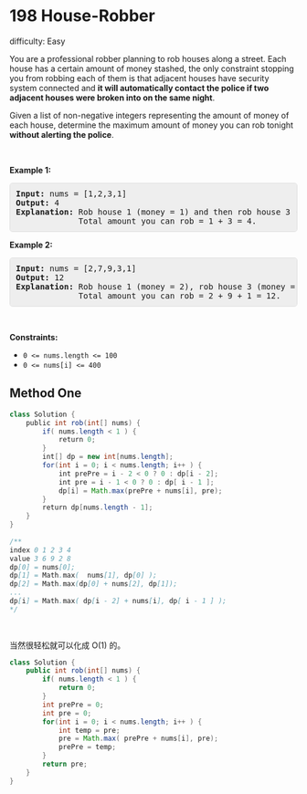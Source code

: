 # 198 House-Robber 
 
difficulty: Easy 
 
<style>
        section pre{
          background-color: #eee;
          border: 1px solid #ddd;
          padding:10px;
          border-radius: 5px;
        }
      </style>
<section>
<div><p>You are a professional robber planning to rob houses along a street. Each house has a certain amount of money stashed, the only constraint stopping you from robbing each of them is that adjacent houses have security system connected and <b>it will automatically contact the police if two adjacent houses were broken into on the same night</b>.</p>
<p>Given a list of non-negative integers representing the amount of money of each house, determine the maximum amount of money you can rob tonight <b>without alerting the police</b>.</p>
<p>&nbsp;</p>
<p><strong>Example 1:</strong></p>
<pre><strong>Input:</strong> nums = [1,2,3,1]
<strong>Output:</strong> 4
<strong>Explanation:</strong> Rob house 1 (money = 1) and then rob house 3 (money = 3).
&nbsp;            Total amount you can rob = 1 + 3 = 4.
</pre>
<p><strong>Example 2:</strong></p>
<pre><strong>Input:</strong> nums = [2,7,9,3,1]
<strong>Output:</strong> 12
<strong>Explanation:</strong> Rob house 1 (money = 2), rob house 3 (money = 9) and rob house 5 (money = 1).
&nbsp;            Total amount you can rob = 2 + 9 + 1 = 12.
</pre>
<p>&nbsp;</p>
<p><strong>Constraints:</strong></p>
<ul>
	<li><code>0 &lt;= nums.length &lt;= 100</code></li>
	<li><code>0 &lt;= nums[i] &lt;= 400</code></li>
</ul>
</div></section>
 
 ## Method One 
 
``` Java
class Solution {
    public int rob(int[] nums) {
        if( nums.length < 1 ) {
            return 0;
        }
        int[] dp = new int[nums.length];
        for(int i = 0; i < nums.length; i++ ) {
            int prePre = i - 2 < 0 ? 0 : dp[i - 2];
            int pre = i - 1 < 0 ? 0 : dp[ i - 1 ];
            dp[i] = Math.max(prePre + nums[i], pre);
        }
        return dp[nums.length - 1];
    }
}
​
/**
index 0 1 2 3 4
value 3 6 9 2 8
dp[0] = nums[0];
dp[1] = Math.max(  nums[1], dp[0] );
dp[2] = Math.max(dp[0] + nums[2], dp[1]);
...
dp[i] = Math.max( dp[i - 2] + nums[i], dp[ i - 1 ] );
*/
​
​
```

当然很轻松就可以化成 O(1) 的。

```java
class Solution {
    public int rob(int[] nums) {
        if( nums.length < 1 ) {
            return 0;
        }
        int prePre = 0;
        int pre = 0;
        for(int i = 0; i < nums.length; i++ ) {
            int temp = pre;
            pre = Math.max( prePre + nums[i], pre);
            prePre = temp;
        }
        return pre;
    }
}
```